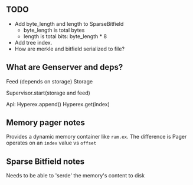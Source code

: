 
## TODO
- Add byte_length and length to SparseBitfield
    - byte_length is total bytes
    - length is total bits: byte_length * 8  
- Add tree index.
- How are merkle and bitfield serialized to file?


## What are Genserver and deps?
Feed (depends on storage)
Storage

Supervisor.start(storage and feed)

Api:
Hyperex.append()
Hyperex.get(index)


## Memory pager notes
Provides a dynamic memory container like `ram.ex`.  The difference is Pager operates on an `index`
value vs `offset`


## Sparse Bitfield notes
 Needs to be able to 'serde' the memory's content to disk

